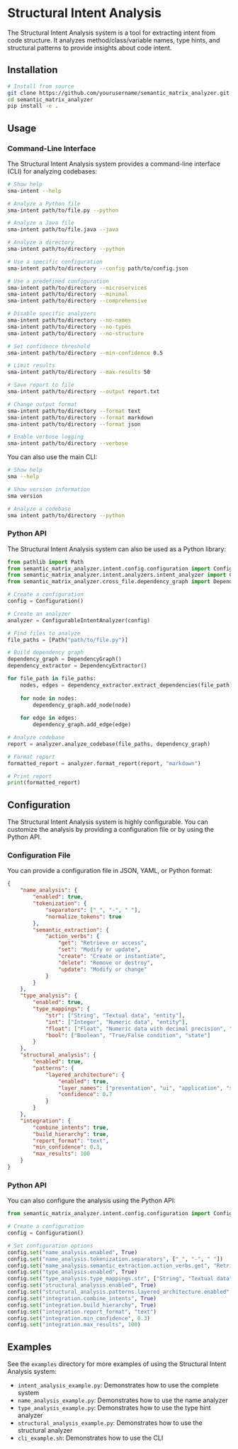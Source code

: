 # Structural Intent Analysis

The Structural Intent Analysis system is a tool for extracting intent from code structure. It analyzes method/class/variable names, type hints, and structural patterns to provide insights about code intent.

## Installation

```bash
# Install from source
git clone https://github.com/yourusername/semantic_matrix_analyzer.git
cd semantic_matrix_analyzer
pip install -e .
```

## Usage

### Command-Line Interface

The Structural Intent Analysis system provides a command-line interface (CLI) for analyzing codebases:

```bash
# Show help
sma-intent --help

# Analyze a Python file
sma-intent path/to/file.py --python

# Analyze a Java file
sma-intent path/to/file.java --java

# Analyze a directory
sma-intent path/to/directory --python

# Use a specific configuration
sma-intent path/to/directory --config path/to/config.json

# Use a predefined configuration
sma-intent path/to/directory --microservices
sma-intent path/to/directory --minimal
sma-intent path/to/directory --comprehensive

# Disable specific analyzers
sma-intent path/to/directory --no-names
sma-intent path/to/directory --no-types
sma-intent path/to/directory --no-structure

# Set confidence threshold
sma-intent path/to/directory --min-confidence 0.5

# Limit results
sma-intent path/to/directory --max-results 50

# Save report to file
sma-intent path/to/directory --output report.txt

# Change output format
sma-intent path/to/directory --format text
sma-intent path/to/directory --format markdown
sma-intent path/to/directory --format json

# Enable verbose logging
sma-intent path/to/directory --verbose
```

You can also use the main CLI:

```bash
# Show help
sma --help

# Show version information
sma version

# Analyze a codebase
sma intent path/to/directory --python
```

### Python API

The Structural Intent Analysis system can also be used as a Python library:

```python
from pathlib import Path
from semantic_matrix_analyzer.intent.config.configuration import Configuration
from semantic_matrix_analyzer.intent.analyzers.intent_analyzer import ConfigurableIntentAnalyzer
from semantic_matrix_analyzer.cross_file.dependency_graph import DependencyGraph, DependencyExtractor

# Create a configuration
config = Configuration()

# Create an analyzer
analyzer = ConfigurableIntentAnalyzer(config)

# Find files to analyze
file_paths = [Path("path/to/file.py")]

# Build dependency graph
dependency_graph = DependencyGraph()
dependency_extractor = DependencyExtractor()

for file_path in file_paths:
    nodes, edges = dependency_extractor.extract_dependencies(file_path)
    
    for node in nodes:
        dependency_graph.add_node(node)
    
    for edge in edges:
        dependency_graph.add_edge(edge)

# Analyze codebase
report = analyzer.analyze_codebase(file_paths, dependency_graph)

# Format report
formatted_report = analyzer.format_report(report, "markdown")

# Print report
print(formatted_report)
```

## Configuration

The Structural Intent Analysis system is highly configurable. You can customize the analysis by providing a configuration file or by using the Python API.

### Configuration File

You can provide a configuration file in JSON, YAML, or Python format:

```json
{
    "name_analysis": {
        "enabled": true,
        "tokenization": {
            "separators": ["_", "-", " "],
            "normalize_tokens": true
        },
        "semantic_extraction": {
            "action_verbs": {
                "get": "Retrieve or access",
                "set": "Modify or update",
                "create": "Create or instantiate",
                "delete": "Remove or destroy",
                "update": "Modify or change"
            }
        }
    },
    "type_analysis": {
        "enabled": true,
        "type_mappings": {
            "str": ["String", "Textual data", "entity"],
            "int": ["Integer", "Numeric data", "entity"],
            "float": ["Float", "Numeric data with decimal precision", "entity"],
            "bool": ["Boolean", "True/False condition", "state"]
        }
    },
    "structural_analysis": {
        "enabled": true,
        "patterns": {
            "layered_architecture": {
                "enabled": true,
                "layer_names": ["presentation", "ui", "application", "service", "domain", "model", "data", "persistence", "infrastructure"],
                "confidence": 0.7
            }
        }
    },
    "integration": {
        "combine_intents": true,
        "build_hierarchy": true,
        "report_format": "text",
        "min_confidence": 0.3,
        "max_results": 100
    }
}
```

### Python API

You can also configure the analysis using the Python API:

```python
from semantic_matrix_analyzer.intent.config.configuration import Configuration

# Create a configuration
config = Configuration()

# Set configuration options
config.set("name_analysis.enabled", True)
config.set("name_analysis.tokenization.separators", ["_", "-", " "])
config.set("name_analysis.semantic_extraction.action_verbs.get", "Retrieve or access")
config.set("type_analysis.enabled", True)
config.set("type_analysis.type_mappings.str", ["String", "Textual data", "entity"])
config.set("structural_analysis.enabled", True)
config.set("structural_analysis.patterns.layered_architecture.enabled", True)
config.set("integration.combine_intents", True)
config.set("integration.build_hierarchy", True)
config.set("integration.report_format", "text")
config.set("integration.min_confidence", 0.3)
config.set("integration.max_results", 100)
```

## Examples

See the `examples` directory for more examples of using the Structural Intent Analysis system:

- `intent_analysis_example.py`: Demonstrates how to use the complete system
- `name_analysis_example.py`: Demonstrates how to use the name analyzer
- `type_analysis_example.py`: Demonstrates how to use the type hint analyzer
- `structural_analysis_example.py`: Demonstrates how to use the structural analyzer
- `cli_example.sh`: Demonstrates how to use the CLI
